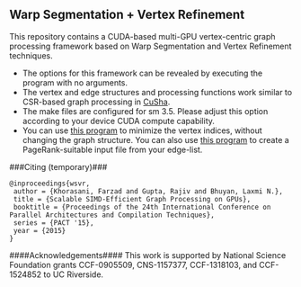 ## Warp Segmentation + Vertex Refinement
This repository contains a CUDA-based multi-GPU vertex-centric graph processing framework based on Warp Segmentation and Vertex Refinement techniques.
- The options for this framework can be revealed by executing the program with no arguments.
- The vertex and edge structures and processing functions work similar to CSR-based graph processing in [CuSha](http://farkhor.github.io/CuSha/).
- The make files are configured for sm 3.5. Please adjust this option according to your device CUDA compute capability.
- You can use [this program](https://gist.github.com/farkhor/3852cbd7d29be77ae2ae) to minimize the vertex indices, without changing the graph structure. You can also use [this program](https://gist.github.com/farkhor/34aaccb593022fc9fe87) to create a PageRank-suitable input file from your edge-list.

###Citing (temporary)###
```shell
@inproceedings{wsvr,
 author = {Khorasani, Farzad and Gupta, Rajiv and Bhuyan, Laxmi N.},
 title = {Scalable SIMD-Efficient Graph Processing on GPUs},
 booktitle = {Proceedings of the 24th International Conference on Parallel Architectures and Compilation Techniques},
 series = {PACT '15},
 year = {2015}
}
```


####Acknowledgements####
This work is supported by National Science Foundation grants CCF-0905509, CNS-1157377, CCF-1318103, and CCF-1524852 to UC Riverside.
